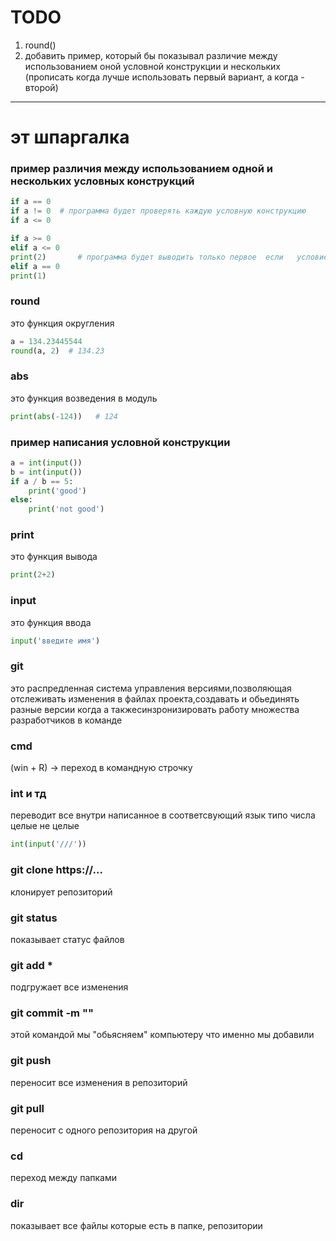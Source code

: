 # TODO

1) round()
2) добавить пример, который бы показывал различие между использованием оной условной конструкции и нескольких (прописать когда лучше использовать первый вариант, а когда - второй)

---

# эт шпаргалка

###  пример различия между использованием одной и нескольких условных конструкций
```python
if a == 0
if a != 0  # программа будет проверять каждую условную конструкцию
if a <= 0

if a >= 0
elif a <= 0
print(2)       # программа будет выводить только первое  если   условие верно , остальное не будет проверять
elif a == 0
print(1)
```

### round
это функция округления
```python
a = 134.23445544
round(a, 2)  # 134.23
```

### abs
это функция возведения в модуль
```python
print(abs(-124))   # 124 
```
### пример написания условной конструкции
```python
a = int(input())
b = int(input())
if a / b == 5:
    print('good')
else:
    print('not good')
```

### print 
это функция вывода 
```python
print(2+2)
```

### input 
это функция ввода
```python
input('введите имя')
```

### git 
это распредленная система управления версиями,позволяющая отслеживать изменения в файлах проекта,создавать и обьединять разные версии когда а такжесинзронизировать работу множества разработчиков в команде

### cmd 
(win + R) -> переход в командную строчку

### int и тд 
переводит все внутри написанное в соответсвующий язык типо числа целые не целые
```python
int(input('///'))
```
### git clone https://...
клонирует репозиторий

### git status
показывает статус файлов
 
 ### git add *
 подгружает все изменения

 ### git commit -m ""
 этой командой мы "обьясняем" компьютеру что именно мы добавили

 ### git push
 переносит все изменения в репозиторий

 ### git pull
 переносит с одного репозитория на другой

 ### cd 
 переход между папками

 ### dir
 показывает все файлы которые есть в папке, репозитории



